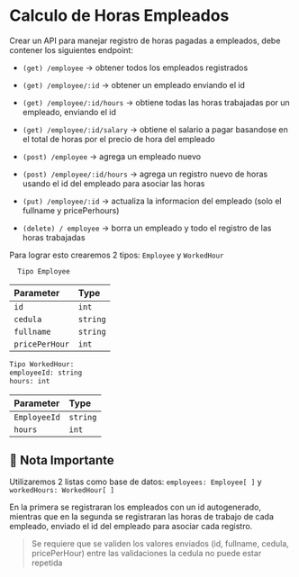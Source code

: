# Calculo de Horas Empleados

Crear un API para manejar registro de horas pagadas a empleados, debe contener los siguientes endpoint:

- `(get) /employee` -> obtener todos los empleados registrados

- `(get) /employee/:id` -> obtener un empleado enviando el id
- `(get) /employee/:id/hours` -> obtiene todas las horas trabajadas por un empleado, enviando el id
- `(get) /employee/:id/salary` -> obtiene el salario a pagar basandose en el total de horas por el precio de hora del empleado
- `(post) /employee` -> agrega un empleado nuevo
- `(post) /employee/:id/hours` -> agrega un registro nuevo de horas usando el id del empleado para asociar las horas
- `(put) /employee/:id` -> actualiza la informacion del empleado (solo el fullname y pricePerhours)
- `(delete) / employee` -> borra un empleado y todo el registro de las horas trabajadas

Para lograr esto crearemos 2 tipos: `Employee` y `WorkedHour`

```http
  Tipo Employee
```

| Parameter      | Type     |
| :------------- | :------- |
| `id`           | `int`    |
| `cedula`       | `string` |
| `fullname`     | `string` |
| `pricePerHour` | `int`    |

```bash
Tipo WorkedHour:
employeeId: string
hours: int
```

| Parameter    | Type     |
| :----------- | :------- |
| `EmployeeId` | `string` |
| `hours`      | `int`    |

## 📝 Nota Importante

Utilizaremos 2 listas como base de datos:
`employees: Employee[ ]` y
`workedHours: WorkedHour[ ]`

En la primera se registraran los empleados con un id autogenerado, mientras que en la segunda se registraran las horas de trabajo de cada empleado, enviado el id del empleado para asociar cada registro.

> Se requiere que se validen los valores enviados (id, fullname, cedula, pricePerHour)
> entre las validaciones la cedula no puede estar repetida
